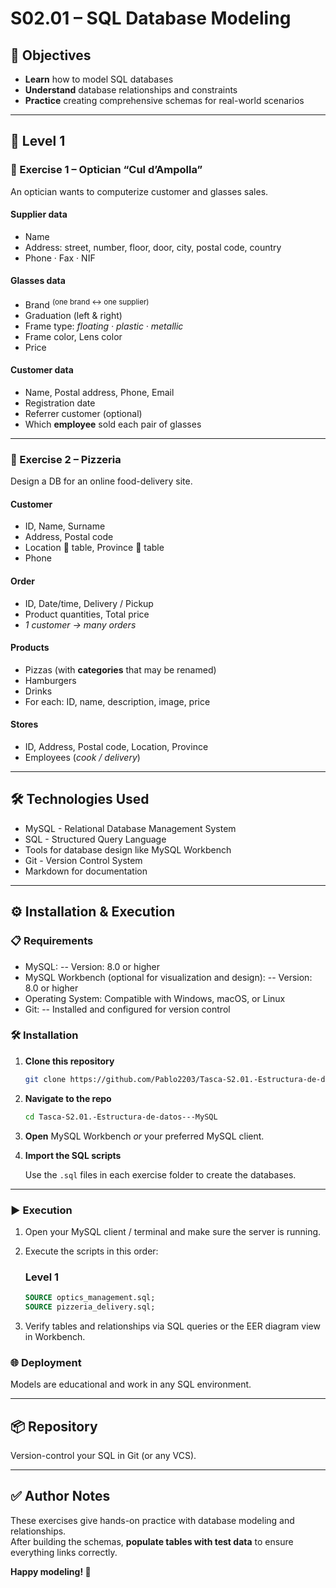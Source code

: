 # S02.01 – SQL Database Modeling

## 🎯 Objectives
- **Learn** how to model SQL databases  
- **Understand** database relationships and constraints  
- **Practice** creating comprehensive schemas for real-world scenarios  

---

## 🔹 Level 1

### 📘 Exercise 1 – Optician **“Cul d’Ampolla”**
An optician wants to computerize customer and glasses sales.

#### Supplier data
- Name  
- Address: street, number, floor, door, city, postal code, country  
- Phone · Fax · NIF  

#### Glasses data
- Brand <sup>(one brand ↔ one supplier)</sup>  
- Graduation (left & right)  
- Frame type: _floating · plastic · metallic_  
- Frame color, Lens color  
- Price  

#### Customer data
- Name, Postal address, Phone, Email  
- Registration date  
- Referrer customer (optional)  
- Which **employee** sold each pair of glasses  

---

### 📘 Exercise 2 – Pizzeria
Design a DB for an online food-delivery site.

#### Customer
- ID, Name, Surname  
- Address, Postal code  
- Location 🔗 table, Province 🔗 table  
- Phone  

#### Order
- ID, Date/time, Delivery / Pickup  
- Product quantities, Total price  
- _1 customer → many orders_

#### Products
- Pizzas (with **categories** that may be renamed)  
- Hamburgers  
- Drinks  
- For each: ID, name, description, image, price  

#### Stores
- ID, Address, Postal code, Location, Province  
- Employees (_cook / delivery_)  

---

## 🛠️ Technologies Used  
- MySQL - Relational Database Management System
- SQL - Structured Query Language
- Tools for database design like MySQL Workbench
- Git - Version Control System
- Markdown for documentation
---

## ⚙️ Installation & Execution

### 📋 Requirements
- MySQL:
-- Version: 8.0 or higher
- MySQL Workbench (optional for visualization and design):
-- Version: 8.0 or higher
- Operating System: Compatible with Windows, macOS, or Linux
- Git:
-- Installed and configured for version control  


### 🛠️ Installation

1. **Clone this repository**

   ```bash
   git clone https://github.com/Pablo2203/Tasca-S2.01.-Estructura-de-datos---MySQL.git
   ```

2. **Navigate to the repo**

   ```bash
   cd Tasca-S2.01.-Estructura-de-datos---MySQL
   ```

3. **Open** MySQL Workbench *or* your preferred MySQL client.

4. **Import the SQL scripts**

   Use the `.sql` files in each exercise folder to create the databases.

---

### ▶️ Execution

1. Open your MySQL client / terminal and make sure the server is running.

2. Execute the scripts in this order:

   ### **Level 1**

   ```sql
   SOURCE optics_management.sql;
   SOURCE pizzeria_delivery.sql;
   ```

3. Verify tables and relationships via SQL queries or the EER diagram view in Workbench.


### 🌐 Deployment
Models are educational and work in any SQL environment.

---

## 📦 Repository
Version-control your SQL in Git (or any VCS).

---

## ✅ Author Notes
These exercises give hands-on practice with database modeling and relationships.  
After building the schemas, **populate tables with test data** to ensure everything links correctly.

**Happy modeling! 🚀**

